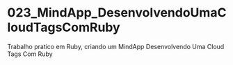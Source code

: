 # 023_MindApp_DesenvolvendoUmaCloudTagsComRuby
Trabalho pratico em Ruby, criando um MindApp Desenvolvendo Uma Cloud Tags Com Ruby
